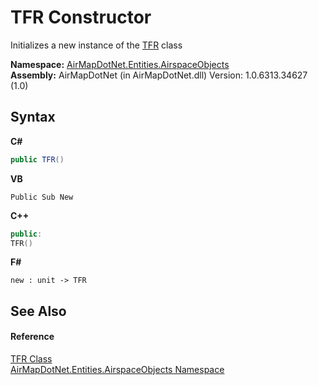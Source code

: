 # TFR Constructor 
 

Initializes a new instance of the <a href="79d19670-af6e-ea0e-2f93-f3cc1878e04d">TFR</a> class

**Namespace:**&nbsp;<a href="4a77b213-9d2c-92a5-aab7-f2f82873a6fe">AirMapDotNet.Entities.AirspaceObjects</a><br />**Assembly:**&nbsp;AirMapDotNet (in AirMapDotNet.dll) Version: 1.0.6313.34627 (1.0)

## Syntax

**C#**<br />
``` C#
public TFR()
```

**VB**<br />
``` VB
Public Sub New
```

**C++**<br />
``` C++
public:
TFR()
```

**F#**<br />
``` F#
new : unit -> TFR
```


## See Also


#### Reference
<a href="79d19670-af6e-ea0e-2f93-f3cc1878e04d">TFR Class</a><br /><a href="4a77b213-9d2c-92a5-aab7-f2f82873a6fe">AirMapDotNet.Entities.AirspaceObjects Namespace</a><br />